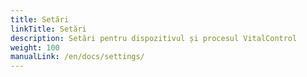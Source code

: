 ```yaml
---
title: Setări
linkTitle: Setări
description: Setări pentru dispozitivul și procesul VitalControl
weight: 100
manualLink: /en/docs/settings/
---
```

<script>
  window.location.href = "/en/docs/settings/";
</script>
